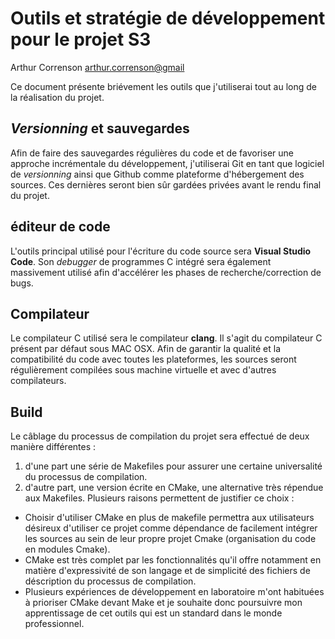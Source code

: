 # Outils et stratégie de développement pour le projet S3

Arthur Correnson <arthur.correnson@gmail>

Ce document présente briévement les outils que j'utiliserai tout au long de la réalisation du projet.

## *Versionning* et sauvegardes

Afin de faire des sauvegardes régulières du code et de favoriser une approche incrémentale du développement, j'utiliserai Git en tant que logiciel de *versionning* ainsi que Github comme plateforme d'hébergement des sources. Ces dernières seront bien sûr gardées privées avant le rendu final du projet.

## éditeur de code

L'outils principal utilisé pour l'écriture du code source sera **Visual Studio Code**. Son *debugger* de programmes C intégré sera également massivement utilisé afin d'accélérer les phases de recherche/correction de bugs.

## Compilateur

Le compilateur C utilisé sera le compilateur **clang**. Il s'agit du compilateur C présent par défaut sous MAC OSX. Afin de garantir la qualité et la compatibilité du code avec toutes les plateformes, les sources seront régulièrement compilées sous machine virtuelle et avec d'autres compilateurs.

## Build

Le câblage du processus de compilation du projet sera effectué de deux manière différentes :

1. d'une part une série de Makefiles pour assurer une certaine universalité du processus de compilation.
2. d'autre part, une version écrite en CMake, une alternative très répendue aux Makefiles. Plusieurs raisons permettent de justifier ce choix :
  + Choisir d'utiliser CMake en plus de makefile permettra aux utilisateurs désireux d'utiliser ce projet comme dépendance de facilement intégrer les sources au sein de leur propre projet Cmake (organisation du code en modules Cmake).
  + CMake est très complet par les fonctionnalités qu'il offre notamment en matière d'expressivité de son langage et de simplicité des fichiers de déscription du processus de compilation.
  + Plusieurs expériences de développement en laboratoire m'ont habituées à prioriser CMake devant Make et je souhaite donc poursuivre mon apprentissage de cet outils qui est un standard dans le monde professionnel.